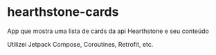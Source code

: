 # hearthstone-cards

App que mostra uma lista de cards da api Hearthstone e seu conteúdo

Utilizei Jetpack Compose, Coroutines, Retrofit, etc.
